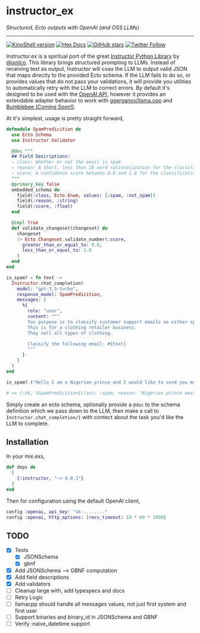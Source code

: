 # instructor_ex

_Structured, Ecto outputs with OpenAI (and OSS LLMs)_

---

[![KinoShell version](https://img.shields.io/hexpm/v/instructor_ex.svg)](https://hex.pm/packages/instructor_ex)
[![Hex Docs](https://img.shields.io/badge/hex-docs-lightgreen.svg)](https://hexdocs.pm/instructor_ex/)
[![GitHub stars](https://img.shields.io/github/stars/thmsmlr/instructor_ex.svg)](https://github.com/thmsmlr/instructor_ex/stargazers)
[![Twitter Follow](https://img.shields.io/twitter/follow/thmsmlr?style=social)](https://twitter.com/thmsmlr)


Instructor.ex is a spiritual port of the great [Instructor Python Library](https://github.com/jxnl/instructor) by [@jxnlco](https://twitter.com/jxnlco).
This library brings structured prompting to LLMs. Instead of receiving text as output, Instructor will coax the LLM to output valid JSON that maps directly to the provided Ecto schema.
If the LLM fails to do so, or provides values that do not pass your validations, it will provide you utilities to automatically retry with the LLM to correct errors.
By default it's designed to be used with the [OpenAI API](https://platform.openai.com/docs/api-reference/chat-completions/create), however it provides an extendable adapter behavior to work with [ggerganov/llama.cpp](https://github.com/ggerganov/llama.cpp) and [Bumblebee (Coming Soon!)](https://github.com/elixir-nx/bumblebee).

At it's simplest, usage is pretty straight forward,

```elixir
defmodule SpamPredicition do
  use Ecto.Schema
  use Instructor.Validator

  @doc """
  ## Field Descriptions:
  - class: Whether or not the email is spam
  - reason: A short, less than 10 word rationalization for the classification
  - score: A confidence score between 0.0 and 1.0 for the classification
  """
  @primary_key false
  embedded_schema do
    field(:class, Ecto.Enum, values: [:spam, :not_spam])
    field(:reason, :string)
    field(:score, :float)
  end

  @impl true
  def validate_changeset(changeset) do
    changeset
    |> Ecto.Changeset.validate_number(:score,
      greater_than_or_equal_to: 0.0,
      less_than_or_equal_to: 1.0
    )
  end
end

is_spam? = fn text ->
  Instructor.chat_completion(
    model: "gpt-3.5-turbo",
    response_model: SpamPredicition,
    messages: [
      %{
        role: "user",
        content: """
        You purpose is to classify customer support emails as either spam or not.
        This is for a clothing retailer business.
        They sell all types of clothing.

        Classify the following email: #{text}
        """
      }
    ]
  )
end

is_spam?.("Hello I am a Nigerian prince and I would like to send you money")

# => {:ok, %SpamPredicition{class: :spam, reason: "Nigerian prince email scam", score: 0.98}}
```

Simply create an ecto schema, optionally provide a `@doc` to the schema definition which we pass down to the LLM, then make a call to `Instructor.chat_completion/1` with contect about the task you'd like the LLM to complete.

## Installation

In your mix.exs,

```elixir
def deps do
  [
    {:instructor, "~> 0.0.1"}
  ]
end
```

Then for configuration using the default OpenAI client,

```elixir
config :openai, api_key: "sk-........"
config :openai, http_options: [recv_timeout: 10 * 60 * 1000]
```

## TODO

- [x] Tests
    - [x] JSONSchema
    - [x] gbnf
- [x] Add JSONSchema --> GBNF computation
- [x] Add field descriptions
- [x] Add validators
- [ ] Cleanup large with, add typespecs and docs
- [ ] Retry Logic
- [ ] llamacpp should handle all messages values, not just first system and first user
- [ ] Support binaries and binary_id in JSONSchema and GBNF
- [ ] Verify :naive_datetime support
